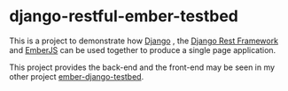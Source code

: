 # django-restful-ember-testbed
This is a project to demonstrate how [Django](https://www.djangoproject.com/) , the [Django Rest Framework](http://www.django-rest-framework.org/)  and [EmberJS](http://emberjs.com/)  can be used together to produce a single page application.

This project provides the back-end and the front-end may be seen in my other project [ember-django-testbed](https://github.com/shearichard/ember-django-testbed).



